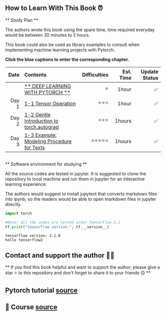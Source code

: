 
## How to Learn With This Book ⏰

** Study Plan **

The authors wrote this book using the spare time, time required everyday would be between 30 minutes to 2 hours.

This book could also be used as library examples to consult when implementing machine learning projects with Pytorch.

**Click the blue captions to enter the corresponding chapter.**


|Date |Contents                                                       | Difficulties   | Est. Time | Update Status|
|----:|:--------------------------------------------------------------|-----------:|----------:|-----:|
|&nbsp;|[** DEEP LEARNING WITH PYTORCH **](pytorch_beginner)    |⭐️   |   1hour   |✅    |
|Day 1 |  [1-1 Tensor Operation](pytorch_beginner/tensor_operation.py)    | ⭐️⭐️⭐️ |   1hour    |✅    |
|Day 2 |[1-2 Gentle Introduction to torch.autograd](pytorch_beginner/autograd.py)    | ⭐️⭐️⭐️️  |   1hours    |✅    |
|Day 3 |  [1-3 Example: Modeling Procedure for Texts](pytorch_beginner/neural_networks.py)   | ⭐️⭐️⭐️⭐️⭐️  |   1hours    |✅    |

```python

```

** Software environment for studying **


All the source codes are tested in jupyter. It is suggested to clone the repository to local machine and run them in jupyter for an interactive learning experience.

The authors would suggest to install jupytext that converts markdown files into ipynb, so the readers would be able to open markdown files in jupyter directly.


```python
import torch

#Note: all the codes are tested under TensorFlow 2.1
tf.print("tensorflow version:", tf.__version__)

```

```
tensorflow version: 2.1.0
hello tensorflow2
```

## Contact and support the author 🎈🎈


** If you find this book helpful and want to support the author, please give a star ⭐️ to this repository and don't forget to share it to your friends 😊 **

## Pytorch tutorial [source](pytorch_beginner)
## 🤗 Course [source](nlp)

